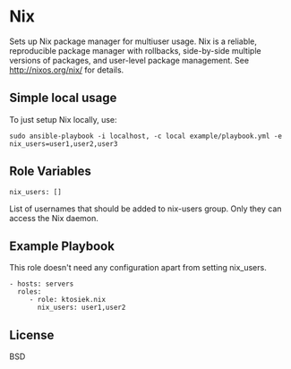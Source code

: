 Nix
===

Sets up Nix package manager for multiuser usage.
Nix is a reliable, reproducible package manager with rollbacks, side-by-side multiple versions of packages, and user-level package management. See http://nixos.org/nix/ for details.


Simple local usage
------------------

To just setup Nix locally, use:

    sudo ansible-playbook -i localhost, -c local example/playbook.yml -e nix_users=user1,user2,user3


Role Variables
--------------

    nix_users: []

List of usernames that should be added to nix-users group. Only they can access the Nix daemon.


Example Playbook
----------------

This role doesn't need any configuration apart from setting nix_users.

    - hosts: servers
      roles:
         - role: ktosiek.nix
           nix_users: user1,user2

License
-------

BSD
